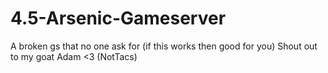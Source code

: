 # 4.5-Arsenic-Gameserver
A broken gs that no one ask for (if this works then good for you)
Shout out to my goat Adam <3 (NotTacs)
